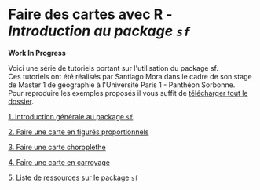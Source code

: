 # Faire des cartes avec R -  *Introduction au package `sf`*

**Work In Progress**



Voici une série de tutoriels portant sur l'utilisation du package sf.   
Ces tutoriels ont été réalisés par Santiago Mora dans le cadre de son stage de Master 1 de géographie à l'Université Paris 1 - Panthéon Sorbonne.   
Pour reproduire les exemples proposés il vous suffit de [télécharger tout le dossier](https://github.com/riatelab/intro_sf/archive/master.zip).   



[1. Introduction générale au package `sf`](./intro_sf.md)

[2. Faire une carte en figurés proportionnels](./propsymb.md)

[3. Faire une carte choroplèthe](./choro.md)

[4. Faire une carte en carroyage](./carro.md)

[5. Liste de ressources sur le package `sf`](./links.md)

